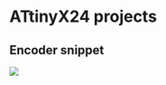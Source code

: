 # ATtinyX24 projects

## Encoder snippet
  


[![](https://img.plantuml.biz/plantuml/svg/NL5TQuCm57tFhxZqlMvD5M4KQQkXBviTdVk0jeZKR0JqHZHz6AF_VJ7L9TsJvnpEFIVtkknKqQfpNP6Jh1k971MmDDucR0S_1A2HhP9d1TbkTSFM3jka2HHTFvPhI2vEr2hB17v_KFylJ23CBVGj75BqX4cnyQ630mU_nR5cjkj5r4t5SuOdMV8slrRFAVKzWTBqk-x9eejA_YcGGyBMhvl5NHTD-WSOzj_iEeqhtOw-Yrvu_yYIsT5yw97eMy5q6kazzPqCyibm7CF65KF3-b6YTx4a625rTKg6JYE43_UUDxkHWglaUWeiAlbrmEVt9xBaMFR_-HS0)](https://editor.plantuml.com/uml/NL5TQuCm57tFhxZqlMvD5M4KQQkXBviTdVk0jeZKR0JqHZHz6AF_VJ7L9TsJvnpEFIVtkknKqQfpNP6Jh1k971MmDDucR0S_1A2HhP9d1TbkTSFM3jka2HHTFvPhI2vEr2hB17v_KFylJ23CBVGj75BqX4cnyQ630mU_nR5cjkj5r4t5SuOdMV8slrRFAVKzWTBqk-x9eejA_YcGGyBMhvl5NHTD-WSOzj_iEeqhtOw-Yrvu_yYIsT5yw97eMy5q6kazzPqCyibm7CF65KF3-b6YTx4a625rTKg6JYE43_UUDxkHWglaUWeiAlbrmEVt9xBaMFR_-HS0)

